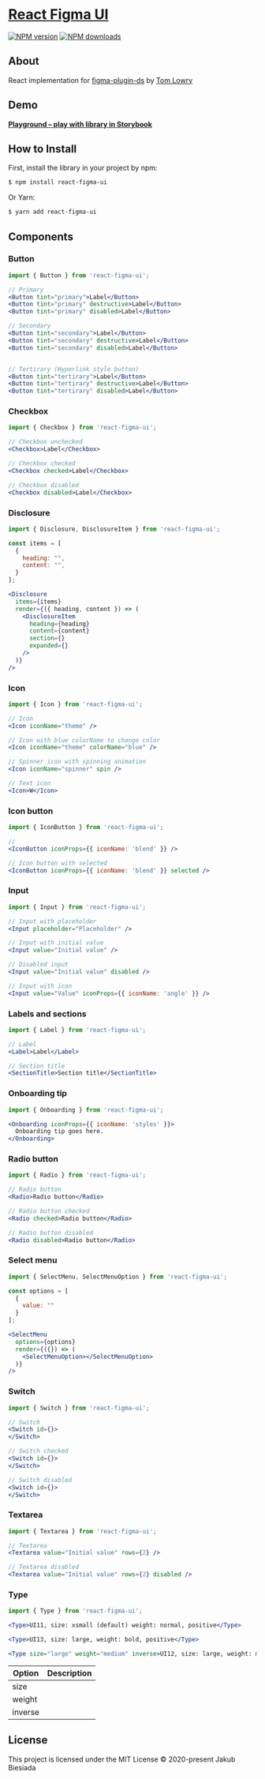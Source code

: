 # [React Figma UI](https://github.com/jb1905/react-figma-ui)

[![NPM version](http://img.shields.io/npm/v/react-figma-ui.svg?style=flat-square)](https://www.npmjs.com/package/react-figma-ui)
[![NPM downloads](http://img.shields.io/npm/dm/react-figma-ui.svg?style=flat-square)](https://www.npmjs.com/package/react-figma-ui)

## About
React implementation for [figma-plugin-ds](https://github.com/thomas-lowry/figma-plugin-ds/) by [Tom Lowry](https://github.com/thomas-lowry/)

## Demo
[**Playground – play with library in Storybook**](https://jb1905.github.io/react-figma-ui/)

## How to Install
First, install the library in your project by npm:
```sh
$ npm install react-figma-ui
```

Or Yarn:
```sh
$ yarn add react-figma-ui
```

## Components
### Button

```jsx
import { Button } from 'react-figma-ui';

// Primary
<Button tint="primary">Label</Button>
<Button tint="primary" destructive>Label</Button>
<Button tint="primary" disabled>Label</Button>

// Secondary
<Button tint="secondary">Label</Button>
<Button tint="secondary" destructive>Label</Button>
<Button tint="secondary" disabled>Label</Button>


// Tertirary (Hyperlink style button)
<Button tint="tertirary">Label</Button>
<Button tint="tertirary" destructive>Label</Button>
<Button tint="tertirary" disabled>Label</Button>
```

### Checkbox

```jsx
import { Checkbox } from 'react-figma-ui';

// Checkbox unchecked
<Checkbox>Label</Checkbox>

// Checkbox checked
<Checkbox checked>Label</Checkbox>

// Checkbox disabled
<Checkbox disabled>Label</Checkbox>
```

### Disclosure

```jsx
import { Disclosure, DisclosureItem } from 'react-figma-ui';

const items = [
  {
    heading: "",
    content: "",
  }
];

<Disclosure
  items={items}
  render={({ heading, content }) => (
    <DisclosureItem
      heading={heading}
      content={content}
      section={}
      expanded={}
    />
  )}
/>
```

### Icon

```jsx
import { Icon } from 'react-figma-ui';

// Icon
<Icon iconName="theme" />

// Icon with blue colorName to change color
<Icon iconName="theme" colorName="blue" />

// Spinner icon with spinning animation
<Icon iconName="spinner" spin />

// Text icon
<Icon>W</Icon>
```

### Icon button

```jsx
import { IconButton } from 'react-figma-ui';

//
<IconButton iconProps={{ iconName: 'blend' }} />

// Icon button with selected
<IconButton iconProps={{ iconName: 'blend' }} selected />
```

### Input

```jsx
import { Input } from 'react-figma-ui';

// Input with placeholder
<Input placeholder="Placeholder" />

// Input with initial value
<Input value="Initial value" />

// Disabled input
<Input value="Initial value" disabled />

// Input with icon
<Input value="Value" iconProps={{ iconName: 'angle' }} />
```

### Labels and sections

```jsx
import { Label } from 'react-figma-ui';

// Label
<Label>Label</Label>

// Section title
<SectionTitle>Section title</SectionTitle>
```

### Onboarding tip

```jsx
import { Onboarding } from 'react-figma-ui';

<Onboarding iconProps={{ iconName: 'styles' }}>
  Onboarding tip goes here.
</Onboarding>
```

### Radio button

```jsx
import { Radio } from 'react-figma-ui';

// Radio button
<Radio>Radio button</Radio>

// Radio button checked
<Radio checked>Radio button</Radio>

// Radio button disabled
<Radio disabled>Radio button</Radio>
```

### Select menu

```jsx
import { SelectMenu, SelectMenuOption } from 'react-figma-ui';

const options = [
  {
    value: ""
  }
];

<SelectMenu
  options={options}
  render={({}) => (
    <SelectMenuOption></SelectMenuOption>
  )}
/>
```

### Switch

```jsx
import { Switch } from 'react-figma-ui';

// Switch
<Switch id={}>
</Switch>

// Switch checked
<Switch id={}>
</Switch>

// Switch disabled
<Switch id={}>
</Switch>
```

### Textarea

```jsx
import { Textarea } from 'react-figma-ui';

// Textarea
<Textarea value="Initial value" rows={2} />

// Textarea disabled
<Textarea value="Initial value" rows={2} disabled />
```

### Type

```jsx
import { Type } from 'react-figma-ui';

<Type>UI11, size: xsmall (default) weight: normal, positive</Type>

<Type>UI13, size: large, weight: bold, positive</Type>

<Type size="large" weight="medium" inverse>UI12, size: large, weight: medium, negative</Type>
```

Option | Description
-|-
size |
weight |
inverse |

## License
This project is licensed under the MIT License © 2020-present Jakub Biesiada
